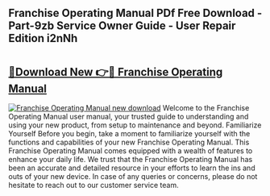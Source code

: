 ## Franchise Operating Manual PDf Free Download - Part-9zb Service Owner Guide - User Repair Edition i2nNh

# <h2><a href="http://cf28134.oget.top/?id=Franchise+Operating+Manual">🔗Download New 👉🔴 Franchise Operating Manual</a></h2>

[![Franchise Operating Manual new download](https://i.imgur.com/5g1atiW.png)](http://cf28134.oget.top/?id=Franchise+Operating+Manual)
Welcome to the Franchise Operating Manual user manual, your trusted guide to understanding and using your new product, from setup to maintenance and beyond. Familiarize Yourself Before you begin, take a moment to familiarize yourself with the functions and capabilities of your new Franchise Operating Manual. This Franchise Operating Manual comes equipped with a wealth of features to enhance your daily life. We trust that the Franchise Operating Manual has been an accurate and detailed resource in your efforts to learn the ins and outs of your new device. In case of any queries or concerns, please do not hesitate to reach out to our customer service team.
